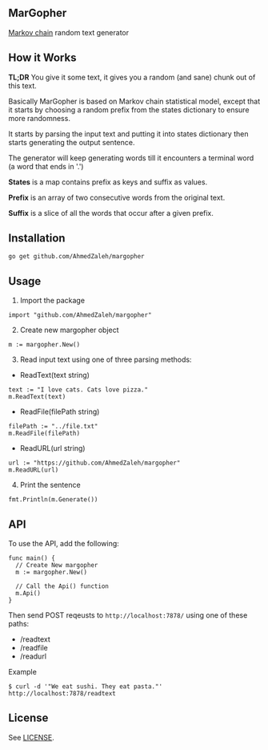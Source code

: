 MarGopher
---

[Markov chain](http://www.wikiwand.com/en/Markov_chain) random text generator

## How it Works

**TL;DR** You give it some text, it gives you a random (and sane) chunk out of this text.

Basically MarGopher is based on Markov chain statistical model, except that it 
starts by choosing a random prefix from the states dictionary to ensure more 
randomness.

It starts by parsing the input text and putting it into states dictionary then 
starts generating the output sentence.

The generator will keep generating words till it encounters a terminal word (a 
word that ends in '.')

**States** is a map contains prefix as keys and suffix as values.

**Prefix** is an array of two consecutive words from the original text.

**Suffix** is a slice of all the words that occur after a given prefix.


## Installation

```
go get github.com/AhmedZaleh/margopher
```

## Usage

1. Import the package

  ```
  import "github.com/AhmedZaleh/margopher"
  ```

2. Create new margopher object

  ```
  m := margopher.New()
  ```

3. Read input text using one of three parsing methods:

  - ReadText(text string)

  ```
  text := "I love cats. Cats love pizza."
  m.ReadText(text)
  ```

  - ReadFile(filePath string)

  ```
  filePath := "../file.txt"
  m.ReadFile(filePath)
  ```

  - ReadURL(url string)

  ```
  url := "https://github.com/AhmedZaleh/margopher"
  m.ReadURL(url)
  ```

4. Print the sentence

  ```
  fmt.Println(m.Generate())
  ```

## API

To use the API, add the following:

  ```
  func main() {
    // Create New margopher
    m := margopher.New()
    
    // Call the Api() function
    m.Api()
  }
  ```

Then send POST reqeusts to ```http://localhost:7878/``` using one of these paths:

  - /readtext
  - /readfile
  - /readurl

Example
  
  ```
  $ curl -d '"We eat sushi. They eat pasta."' http://localhost:7878/readtext
  ```

## License

See [LICENSE](https://github.com/AhmedZaleh/margopher/blob/master/LICENSE).
